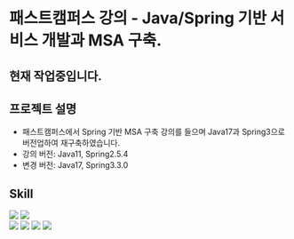 # 패스트캠퍼스 강의 - Java/Spring 기반 서비스 개발과 MSA 구축.

## 현재 작업중입니다.

## 프로젝트 설명
- 패스트캠퍼스에서 Spring 기반 MSA 구축 강의를 들으며 Java17과 Spring3으로 버전업하여 재구축하였습니다.
- 강의 버전: Java11, Spring2.5.4
- 변경 버전: Java17, Spring3.3.0

## Skill
<div>
    <div>
        <img src="https://img.shields.io/badge/Java(v17)-000000?style=flat&logo=openjdk&logoColor=white"/>
        <img src="https://img.shields.io/badge/Spring Boot(v3.3.0)-6DB33F?style=flat&logo=springboot&logoColor=white"/>
    </div>
    <div>
        <img src="https://img.shields.io/badge/Spring Data JPA-6DB33F?style=flat&logo=spring&logoColor=white"/>
        <img src="https://img.shields.io/badge/Flyway-CC0200?style=flat&logo=flyway&logoColor=white"/>
        <img src="https://img.shields.io/badge/MySQL-4479A1?style=flat&logo=mysql&logoColor=white"/>
        <img src="https://img.shields.io/badge/Docker-2496ED?style=flat&logo=docker&logoColor=white"/>
    </div>
</div> 
